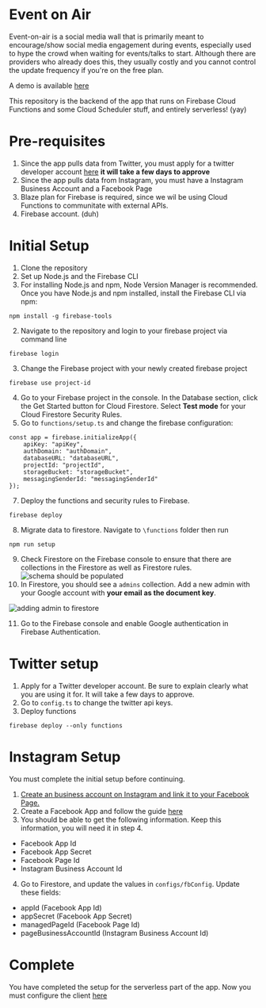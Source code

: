 # Event on Air

Event-on-air is a social media wall that is primarily meant to encourage/show social media engagement during events, especially used to hype the crowd when waiting for events/talks to start. Although there are providers who already does this, they usually costly and you cannot control the update frequency if you're on the free plan.

A demo is available [here](https://event-on-air-ebc25.firebaseapp.com/)

This repository is the backend of the app that runs on Firebase Cloud Functions and some Cloud Scheduler stuff, and entirely serverless! (yay)


# Pre-requisites
1. Since the app pulls data from Twitter, you must apply for a twitter developer account [here](https://developer.twitter.com/en/apply-for-access.html) **it will take a few days to approve**
2. Since the app pulls data from Instagram, you must have a Instagram Business Account and a Facebook Page
2. Blaze plan for Firebase is required, since we wil be using Cloud Functions to communitate with external APIs.
3. Firebase account. (duh)


# Initial Setup
1. Clone the repository
2. Set up Node.js and the Firebase CLI
3. For installing Node.js and npm, Node Version Manager is recommended. Once you have Node.js and npm installed, install the Firebase CLI via npm:
```
npm install -g firebase-tools
```
2. Navigate to the repository and login to your firebase project via command line
```
firebase login
```
3. Change the Firebase project with your newly created firebase project
```
firebase use project-id
```
4. Go to your Firebase project in the console. In the Database section, click the Get Started button for Cloud Firestore.
Select **Test mode** for your Cloud Firestore Security Rules.
5. Go to `functions/setup.ts` and change the firebase configuration:
```
const app = firebase.initializeApp({
    apiKey: "apiKey",
    authDomain: "authDomain",
    databaseURL: "databaseURL",
    projectId: "projectId",
    storageBucket: "storageBucket",
    messagingSenderId: "messagingSenderId"
});
```
7. Deploy the functions and security rules to Firebase.
```
firebase deploy
```
8. Migrate data to firestore. Navigate to `\functions` folder then run
```
npm run setup
```
9. Check Firestore on the Firebase console to ensure that there are collections in the Firestore as well as Firestore rules.
![schema should be populated](https://res.cloudinary.com/shangyilim/image/upload/c_scale,w_707/v1555241595/schema.png)
10. In Firestore, you should see a `admins` collection. Add a new admin with your Google account with **your email as the document key**.

![adding admin to firestore](http://res.cloudinary.com/shangyilim/image/upload/c_scale,w_386/v1555234779/admin-setup.png)

11. Go to the Firebase console and enable Google authentication in Firebase Authentication.

# Twitter setup
1. Apply for a Twitter developer account. Be sure to explain clearly what you are using it for. It will take a few days to approve.
2. Go to `config.ts` to change the twitter api keys.
3. Deploy functions
```
firebase deploy --only functions
```

# Instagram Setup
You must complete the initial setup before continuing.
1. [Create an business account on Instagram and link it to your Facebook Page.](https://www.freelogoservices.com/blog/2018/02/20/how-to-set-up-an-instagram-account-for-your-business/)
2. Create a Facebook App and follow the guide [here](https://developers.facebook.com/docs/instagram-api/getting-started)
3. You should be able to get the following information. Keep this information, you will need it in step 4.
- Facebook App Id
- Facebook App Secret
- Facebook Page Id
- Instagram Business Account Id
4. Go to Firestore, and update the values in `configs/fbConfig`. Update these fields:
- appId (Facebook App Id)
- appSecret (Facebook App Secret)
- managedPageId (Facebook Page Id)
- pageBusinessAccountId (Instagram Business Account Id)

# Complete
You have completed the setup for the serverless part of the app. Now you must configure the client [here](https://github.com/shangyilim/event-on-air-client)
